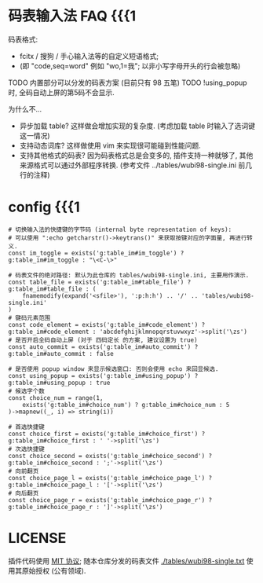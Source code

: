 # 码表输入法 FAQ {{{1

码表格式:
- fcitx / 搜狗 / 手心输入法等的自定义短语格式;
- (即 "code,seq=word" 例如 "wo,1=我"; 以非小写字母开头的行会被忽略)

TODO 内置部分可以分发的码表方案 (目前只有 98 五笔)
TODO !using_popup 时, 全码自动上屏的第5码不会显示.

为什么不...
- 异步加载 table? 这样做会增加实现的复杂度.
  (考虑加载 table 时输入了选词键这一情况)
- 支持动态词库? 这样做使用 vim 来实现很可能碰到性能问题.
- 支持其他格式的码表? 因为码表格式总是会变多的, 插件支持一种就够了,
  其他来源格式可以通过外部程序转换. (参考文件 ../tables/wubi98-single.ini
  前几行的注释)

# config {{{1

```vim
# 切换输入法的快捷键的字节码 (internal byte representation of keys):
# 可以使用 ":echo getcharstr()->keytrans()" 来获取按键对应的字面量, 再进行转义.
const im_toggle = exists('g:table_im#im_toggle') ? g:table_im#im_toggle : "\<C-\>"

# 码表文件的绝对路径: 默认为此仓库的 tables/wubi98-single.ini, 主要用作演示.
const table_file = exists('g:table_im#table_file') ? g:table_im#table_file : (
    fnamemodify(expand('<sfile>'), ':p:h:h') .. '/' .. 'tables/wubi98-single.ini'
)
# 键码元素范围
const code_element = exists('g:table_im#code_element') ? g:table_im#code_element : 'abcdefghijklmnopqrstuvwxyz'->split('\zs')
# 是否开启全码自动上屏 (对于 四码定长 的方案, 建议设置为 true)
const auto_commit = exists('g:table_im#auto_commit') ? g:table_im#auto_commit : false

# 是否使用 popup window 来显示候选窗口: 否则会使用 echo 来回显候选.
const using_popup = exists('g:table_im#using_popup') ? g:table_im#using_popup : true
# 候选字个数
const choice_num = range(1,
    exists('g:table_im#choice_num') ? g:table_im#choice_num : 5
)->mapnew((_, i) => string(i))

# 首选快捷键
const choice_first = exists('g:table_im#choice_first') ? g:table_im#choice_first : ' '->split('\zs')
# 次选快捷键
const choice_second = exists('g:table_im#choice_second') ? g:table_im#choice_second : ';'->split('\zs')
# 向前翻页
const choice_page_l = exists('g:table_im#choice_page_l') ? g:table_im#choice_page_l : '['->split('\zs')
# 向后翻页
const choice_page_r = exists('g:table_im#choice_page_r') ? g:table_im#choice_page_r : ']'->split('\zs')
```

# LICENSE

插件代码使用 [MIT 协议](./LICENSE); 随本仓库分发的码表文件
[./tables/wubi98-single.txt](./tables/wubi98-single.txt) 使用其原始授权
(公有领域).
